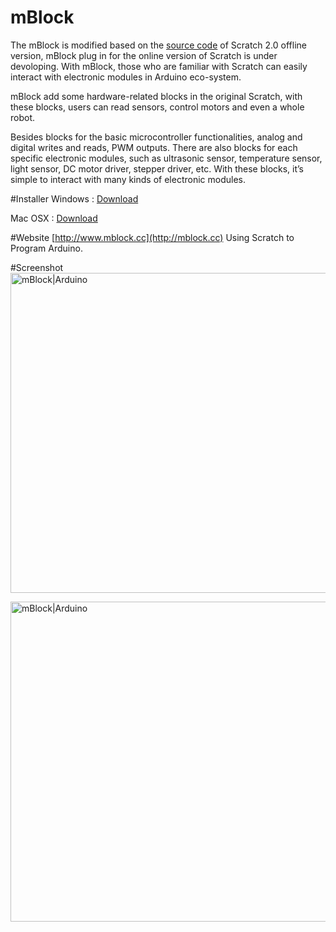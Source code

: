 # mBlock
The mBlock is modified based on the [source code](https://github.com/LLK/scratch-flash) of Scratch 2.0 offline version, mBlock plug in for the online version of Scratch is under devoloping. With mBlock, those who are familiar with Scratch can easily interact with electronic modules in Arduino eco-system.

mBlock add some hardware-related blocks in the original Scratch, with these blocks, users can read sensors, control motors and even a whole robot.

Besides blocks for the basic microcontroller functionalities, analog and digital writes and reads, PWM outputs. There are also blocks for each specific electronic modules, such as ultrasonic sensor, temperature sensor, light sensor, DC motor driver, stepper driver, etc. With these blocks, it’s simple to interact with many kinds of electronic modules.

#Installer
Windows : [Download](http://makeblock.sinaapp.com/mblock/installer_win.php)

Mac OSX : [Download](http://makeblock.sinaapp.com/mblock/installer_mac.php)

#Website
[http://www.mblock.cc](http://mblock.cc) Using Scratch to Program Arduino. 

#Screenshot
<img src="http://mblock.cc/wp-content/uploads/2014/08/Mblock_web_04.jpg" width = "512"  alt="mBlock|Arduino" />

<img src="http://mblock.cc/wp-content/uploads/2014/08/Mblock_web_02.jpg" width = "512"  alt="mBlock|Arduino" />
